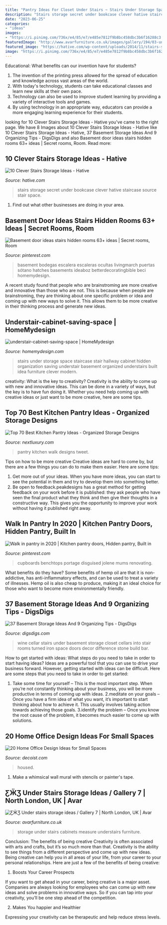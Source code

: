 ```yaml
---
title: "Pantry Ideas For Closet Under Stairs ~ Stairs Under Storage Space Staircase Stair Hallway Cabinet Hidden Organization Saving Understair Basement Organized Understairs Built Idea Furniture Clever Modern"
description: "Stairs storage secret under bookcase clever hative staircase source stair space"
date: "2023-06-25"
categories:
- "ideas"
images:
- "https://i.pinimg.com/736x/e4/85/e7/e485e7812f9b8bc458dbc3b6f16288c3.jpg"
featuredImage: "http://www.avarfurniture.co.uk/images/gallery/194/03-under-stairs-storage-made-to-measure-cabinets-gallery-5.jpg"
featured_image: "https://hative.com/wp-content/uploads/2014/11/stairs-storage-ideas/3-secret-bookcase-under-stairs.jpg"
image: "https://i.pinimg.com/736x/e4/85/e7/e485e7812f9b8bc458dbc3b6f16288c3.jpg"
---
```



Educational: What benefits can our invention have for students?
1. The invention of the printing press allowed for the spread of education and knowledge across vast areas of the world.
2. With today's technology, students can take educational classes and learn new skills at their own pace.
3. Technology can also be used to improve student learning by providing a variety of interactive tools and games.
4. By using technology in an appropriate way, educators can provide a more engaging learning experience for their students.

	

		
looking for 10 Clever Stairs Storage Ideas - Hative you've came to the right page. We have 8 Images about 10 Clever Stairs Storage Ideas - Hative like 10 Clever Stairs Storage Ideas - Hative, 37 Basement Storage Ideas And 9 Organizing Tips - DigsDigs and also Basement door ideas stairs hidden rooms 63+ ideas | Secret rooms, Room. Read more:
		
    
## 10 Clever Stairs Storage Ideas - Hative

<img loading=lazy src="https://hative.com/wp-content/uploads/2014/11/stairs-storage-ideas/3-secret-bookcase-under-stairs.jpg" onerror="this.onerror=null;this.src='https://tse3.mm.bing.net/th?id=OIP.pcRJdmwGkNVwAtDFS_2-aAAAAA&amp;pid=15.1';" alt="10 Clever Stairs Storage Ideas - Hative">

_Source: hative.com_

>stairs storage secret under bookcase clever hative staircase source stair space. 

	

1. Find out what other businesses are doing in your area.

    
## Basement Door Ideas Stairs Hidden Rooms 63+ Ideas | Secret Rooms, Room

<img loading=lazy src="https://i.pinimg.com/736x/e4/85/e7/e485e7812f9b8bc458dbc3b6f16288c3.jpg" onerror="this.onerror=null;this.src='https://tse2.mm.bing.net/th?id=OIP.QSa9g9CTsWY9ALzsZeTEgwAAAA&amp;pid=15.1';" alt="Basement door ideas stairs hidden rooms 63+ ideas | Secret rooms, Room">

_Source: pinterest.com_

>basement bodegas escalera escaleras ocultas livingmarch puertas sótano hatches basements ideaboz betterdecoratingbible beci homemydesign. 

	

A recent study found that people who are brainstroming are more creative and innovative than those who are not. This is because when people are brainstroming, they are thinking about one specific problem or idea and coming up with new ways to solve it. This allows them to be more creative in their thinking process and generate new ideas.

    
## Understair-cabinet-saving-space | HomeMydesign

<img loading=lazy src="https://homemydesign.com/wp-content/uploads/2014/04/understair-cabinet-saving-space.jpg" onerror="this.onerror=null;this.src='https://tse1.mm.bing.net/th?id=OIP.CO5IHHJ_7hR9YrZDsuWlJwHaLT&amp;pid=15.1';" alt="understair-cabinet-saving-space | HomeMydesign">

_Source: homemydesign.com_

>stairs under storage space staircase stair hallway cabinet hidden organization saving understair basement organized understairs built idea furniture clever modern. 

	

creativity: What is the key to creativity?
Creativity is the ability to come up with new and innovative ideas. This can be done in a variety of ways, but the key is to have fun doing it. Whether you need help coming up with creative ideas or just want to be more creative, here are some tips.

    
## Top 70 Best Kitchen Pantry Ideas - Organized Storage Designs

<img loading=lazy src="http://nextluxury.com/wp-content/uploads/walk-in-kitchen-pantry-idea-inspiration.jpg" onerror="this.onerror=null;this.src='https://tse2.mm.bing.net/th?id=OIP.QyYP0-nP5Rxr45Fyv91fKgAAAA&amp;pid=15.1';" alt="Top 70 Best Kitchen Pantry Ideas - Organized Storage Designs">

_Source: nextluxury.com_

>pantry kitchen walk designs tweet. 

	

Tips on how to be more creative
Creative ideas are hard to come by, but there are a few things you can do to make them easier. Here are some tips: 
1. Get more out of your ideas. When you have more ideas, you can start to see the potential in them and try to develop them into something better. 
2. Be open to feedback.peakdesigns has a great method for getting feedback on your work before it is published: they ask people who have seen the final product what they think and then give their thoughts in a constructive way. This gives you the opportunity to improve your work without having it published right away.

    
## Walk In Pantry In 2020 | Kitchen Pantry Doors, Hidden Pantry, Built In

<img loading=lazy src="https://i.pinimg.com/736x/a8/b7/27/a8b72789e462989f8b392f13dc615201.jpg" onerror="this.onerror=null;this.src='https://tse2.mm.bing.net/th?id=OIP.UVf8nQuU3_iig3DKI3PdpAHaJ4&amp;pid=15.1';" alt="Walk in pantry in 2020 | Kitchen pantry doors, Hidden pantry, Built in">

_Source: pinterest.com_

>cupboards benchtops portage disguised jolene mums renovating. 

	

What benefits do they have?
Some benefits of hemp oil are that it is non-addictive, has anti-inflammatory effects, and can be used to treat a variety of illnesses. Hemp oil is also cheap to produce, making it an ideal choice for those who want to become more environmentally friendly.

    
## 37 Basement Storage Ideas And 9 Organizing Tips - DigsDigs

<img loading=lazy src="https://www.digsdigs.com/photos/2016/06/basement-storage-ideas-10.jpg" onerror="this.onerror=null;this.src='https://tse1.mm.bing.net/th?id=OIP.pPgoBPRxdI_lGJ0O2exYowHaJ4&amp;pid=15.1';" alt="37 Basement Storage Ideas And 9 Organizing Tips - DigsDigs">

_Source: digsdigs.com_

>wine cellar stairs under basement storage closet cellars into stair rooms turned iron space doors decor difference stone build bar. 

	

How to get started with ideas: What steps do you need to take in order to start having ideas?
Ideas are a powerful tool that you can use to drive your business forward. However, getting started with ideas can be difficult. Here are some steps that you need to take in order to get started: 
1. Take some time for yourself – This is the most important step. When you’re not constantly thinking about your business, you will be more productive in terms of coming up with ideas. 
2.meditate on your goals – Once you have a firm idea of what you want, it’s important to start thinking about how to achieve it. This usually involves taking action towards achieving those goals. 
3.identify the problem – Once you know the root cause of the problem, it becomes much easier to come up with solutions.

    
## 20 Home Office Design Ideas For Small Spaces

<img loading=lazy src="https://cdn.decoist.com/wp-content/uploads/2012/10/Entire-home-work-station-housed-in-a-pretty-pink-closet.jpg" onerror="this.onerror=null;this.src='https://tse3.mm.bing.net/th?id=OIP.M8zJma6pf9gEjQaHn_O-FwHaJ-&amp;pid=15.1';" alt="20 Home Office Design Ideas for Small Spaces">

_Source: decoist.com_

>housed. 

	

1. Make a whimsical wall mural with stencils or painter's tape.

    
## ƸӜƷ Under Stairs Storage Ideas / Gallery 7 | North London, UK | Avar

<img loading=lazy src="http://www.avarfurniture.co.uk/images/gallery/194/03-under-stairs-storage-made-to-measure-cabinets-gallery-5.jpg" onerror="this.onerror=null;this.src='https://tse2.mm.bing.net/th?id=OIP.TekKQkObh6lr0cOLyuvJvQHaLH&amp;pid=15.1';" alt="ƸӜƷ Under stairs storage ideas / Gallery 7 | North London, UK | Avar">

_Source: avarfurniture.co.uk_

>storage under stairs cabinets measure understairs furniture. 

	

Conclusion: The benefits of being creative
Creativity is often associated with arts and crafts, but it’s so much more than that. Creativity is the ability to see things from a different perspective and come up with new ideas. Being creative can help you in all areas of your life, from your career to your personal relationships.
Here are just a few of the benefits of being creative:

1. Boosts Your Career Prospects

If you want to get ahead in your career, being creative is a major asset. Companies are always looking for employees who can come up with new ideas and solve problems in innovative ways. So if you can tap into your creativity, you’ll be one step ahead of the competition.

2. Makes You happier and Healthier

Expressing your creativity can be therapeutic and help reduce stress levels.

